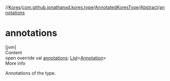 //[Kores](../../../index.md)/[com.github.jonathanxd.kores.type](../../index.md)/[AnnotatedKoresType](../index.md)/[Abstract](index.md)/[annotations](annotations.md)



# annotations  
[jvm]  
Content  
open override val [annotations](annotations.md): [List](https://kotlinlang.org/api/latest/jvm/stdlib/kotlin.collections/-list/index.html)<[Annotation](../../../com.github.jonathanxd.kores.base/-annotation/index.md)>  
More info  


Annotations of the type.

  



